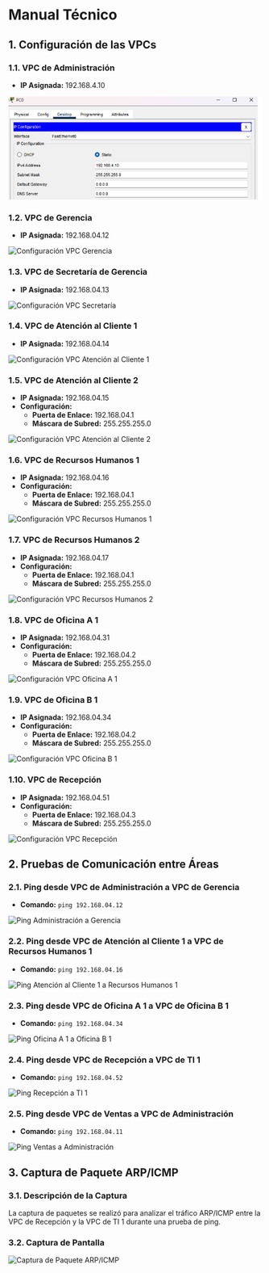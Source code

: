 # Manual Técnico

## 1. Configuración de las VPCs

### 1.1. VPC de Administración

- **IP Asignada:** 192.168.4.10

![Config Admin](Practica1/imagenes/PC0_ADMIN.jpg)

### 1.2. VPC de Gerencia

- **IP Asignada:** 192.168.04.12

![Configuración VPC Gerencia](ruta/a/la/captura2.png)

### 1.3. VPC de Secretaría de Gerencia

- **IP Asignada:** 192.168.04.13

![Configuración VPC Secretaría](ruta/a/la/captura3.png)

### 1.4. VPC de Atención al Cliente 1

- **IP Asignada:** 192.168.04.14

![Configuración VPC Atención al Cliente 1](ruta/a/la/captura4.png)

### 1.5. VPC de Atención al Cliente 2

- **IP Asignada:** 192.168.04.15
- **Configuración:**
    - **Puerta de Enlace:** 192.168.04.1
    - **Máscara de Subred:** 255.255.255.0

![Configuración VPC Atención al Cliente 2](ruta/a/la/captura5.png)

### 1.6. VPC de Recursos Humanos 1

- **IP Asignada:** 192.168.04.16
- **Configuración:**
    - **Puerta de Enlace:** 192.168.04.1
    - **Máscara de Subred:** 255.255.255.0

![Configuración VPC Recursos Humanos 1](ruta/a/la/captura6.png)

### 1.7. VPC de Recursos Humanos 2

- **IP Asignada:** 192.168.04.17
- **Configuración:**
    - **Puerta de Enlace:** 192.168.04.1
    - **Máscara de Subred:** 255.255.255.0

![Configuración VPC Recursos Humanos 2](ruta/a/la/captura7.png)

### 1.8. VPC de Oficina A 1

- **IP Asignada:** 192.168.04.31
- **Configuración:**
    - **Puerta de Enlace:** 192.168.04.2
    - **Máscara de Subred:** 255.255.255.0

![Configuración VPC Oficina A 1](ruta/a/la/captura8.png)

### 1.9. VPC de Oficina B 1

- **IP Asignada:** 192.168.04.34
- **Configuración:**
    - **Puerta de Enlace:** 192.168.04.2
    - **Máscara de Subred:** 255.255.255.0

![Configuración VPC Oficina B 1](ruta/a/la/captura9.png)

### 1.10. VPC de Recepción

- **IP Asignada:** 192.168.04.51
- **Configuración:**
    - **Puerta de Enlace:** 192.168.04.3
    - **Máscara de Subred:** 255.255.255.0

![Configuración VPC Recepción](ruta/a/la/captura10.png)

## 2. Pruebas de Comunicación entre Áreas

### 2.1. Ping desde VPC de Administración a VPC de Gerencia

- **Comando:** `ping 192.168.04.12`

![Ping Administración a Gerencia](ruta/a/la/captura11.png)

### 2.2. Ping desde VPC de Atención al Cliente 1 a VPC de Recursos Humanos 1

- **Comando:** `ping 192.168.04.16`

![Ping Atención al Cliente 1 a Recursos Humanos 1](ruta/a/la/captura12.png)

### 2.3. Ping desde VPC de Oficina A 1 a VPC de Oficina B 1

- **Comando:** `ping 192.168.04.34`

![Ping Oficina A 1 a Oficina B 1](ruta/a/la/captura13.png)

### 2.4. Ping desde VPC de Recepción a VPC de TI 1

- **Comando:** `ping 192.168.04.52`

![Ping Recepción a TI 1](ruta/a/la/captura14.png)

### 2.5. Ping desde VPC de Ventas a VPC de Administración

- **Comando:** `ping 192.168.04.11`

![Ping Ventas a Administración](ruta/a/la/captura15.png)

## 3. Captura de Paquete ARP/ICMP

### 3.1. Descripción de la Captura

La captura de paquetes se realizó para analizar el tráfico ARP/ICMP entre la VPC de Recepción y la VPC de TI 1 durante una prueba de ping.

### 3.2. Captura de Pantalla

![Captura de Paquete ARP/ICMP](ruta/a/la/captura16.png)


[vpcAdminConfig]: Practica1\PC0_ADMIN.jpg